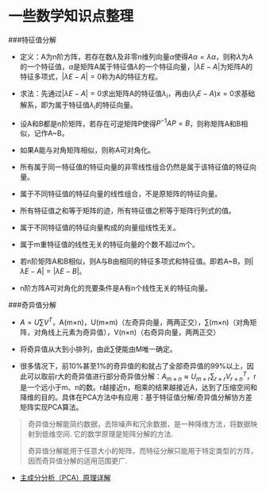 # 一些数学知识点整理

###特征值分解

* 定义：A为n阶方阵，若存在数*λ*及非零n维列向量*α*使得$Aα = λα$，则称*λ*为A的一个特征值，*α*是矩阵A属于特征值*λ*的一个特征向量，$|λE - A|$为矩阵A的特征多项式，$|λE - A| = 0$称为A的特征方程。

* 求法：先通过$|λE - A| = 0$求出矩阵A的特征值$λ_i$，再由$(λ_iE - A)x = 0$求基础解系，即为属于特征值$λ_i$的特征向量。

* 设A和B都是n阶矩阵，若存在可逆矩阵P使得$P^{-1}AP = B$，则称矩阵A和B相似，记作A~B。
* 如果A能与对角矩阵相似，则称A可对角化。
* 所有属于同一特征值的特征向量的非零线性组合仍然是属于该特征值的特征向量。
* 属于不同特征值的特征向量的线性组合，不是原矩阵的特征向量。
* 所有特征值之和等于矩阵的迹，所有特征值之积等于矩阵行列式的值。
* 属于不同特征值的特征向量构成的向量组线性无关。
* 属于m重特征值的线性无关的特征向量的个数不超过m个。
* 若n阶矩阵A和B相似，则A与B由相同的特征多项式和特征值。即若A~B，则$|λE - A| = |λE - B|$。
* n阶方阵A可对角化的充要条件是A有n个线性无关的特征向量。

###奇异值分解

* $A = U∑V^{T}$，A(m×n)，U(m×m)（左奇异向量，两两正交），∑(m×n)（对角矩阵，对角线上元素为奇异值），V(n×n)（右奇异向量，两两正交）

* 将奇异值从大到小排列，由此∑便能由M唯一确定。
* 很多情况下，前10%甚至1%的奇异值的和就占了全部奇异值的99%以上，因此可以取前r大的奇异值进行部分奇异值分解：$A_{m×n} ≈ U_{m×r}∑_{r×r}V^{T}_{r×n}$，r是一个远小于m、n的数。r越接近n，相乘的结果越接近A，达到了压缩空间和降维的目的。具体在PCA方法中有应用：基于特征值分解/奇异值分解协方差矩阵实现PCA算法。

> 奇异值分解能简约数据，去除噪声和冗余数据，是一种降维方法，将数据映射到低维空间. 它的数学原理是矩阵分解的方法.
>
> 奇异值分解能用于任意大小的矩阵，而特征分解只能用于特定类型的方阵，因而奇异值分解的适用范围更广.

* [主成分分析（PCA）原理详解](https://blog.csdn.net/program_developer/article/details/80632779)